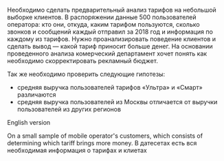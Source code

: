 Необходимо сделать предварительный анализ тарифов на небольшой выборке клиентов. 
В  распоряжении данные 500 пользователей оператора: кто они, откуда, 
каким тарифом пользуются, сколько звонков и сообщений каждый отправил за 2018 год и информация по каждому из тарифов. 
Нужно проанализировать поведение клиентов и сделать вывод — какой тариф приносит больше денег. 
На основании проведенного анализа комерческий департамент хочет понять как необходимо скорректировать рекламный бюджет.

Так же необходимо проверить следующие гипотезы:
* средняя выручка пользователей тарифов «Ультра» и «Смарт» различаются
* средняя выручка пользователей из Москвы отличается от выручки пользователей из других регионов

English version

On a small sample of mobile operator's customers, which consists of determining which tariff brings more money.
В датесетах есть вся необходимая информация о тарифах и клиетах 
